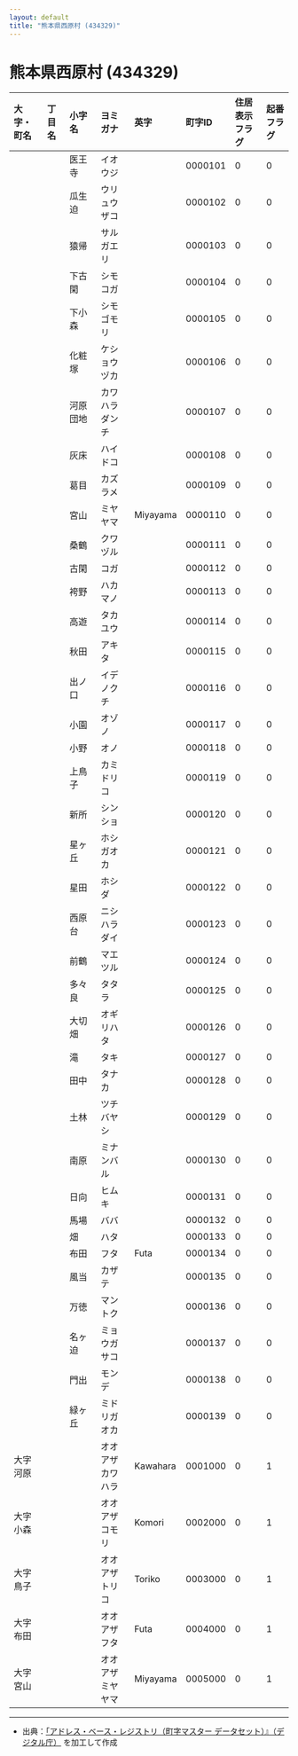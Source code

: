 ```yaml
---
layout: default
title: "熊本県西原村 (434329)"
---
```


# 熊本県西原村 (434329)

| 大字・町名 | 丁目名 | 小字名 | ヨミガナ | 英字 | 町字ID | 住居表示フラグ | 起番フラグ |
|:---|:---|:---|:---|:---|:---|:---|:---|
|  |  | 医王寺 | イオウジ |  | 0000101 | 0 | 0 |
|  |  | 瓜生迫 | ウリュウザコ |  | 0000102 | 0 | 0 |
|  |  | 猿帰 | サルガエリ |  | 0000103 | 0 | 0 |
|  |  | 下古閑 | シモコガ |  | 0000104 | 0 | 0 |
|  |  | 下小森 | シモゴモリ |  | 0000105 | 0 | 0 |
|  |  | 化粧塚 | ケショウヅカ |  | 0000106 | 0 | 0 |
|  |  | 河原団地 | カワハラダンチ |  | 0000107 | 0 | 0 |
|  |  | 灰床 | ハイドコ |  | 0000108 | 0 | 0 |
|  |  | 葛目 | カズラメ |  | 0000109 | 0 | 0 |
|  |  | 宮山 | ミヤヤマ | Miyayama | 0000110 | 0 | 0 |
|  |  | 桑鶴 | クワヅル |  | 0000111 | 0 | 0 |
|  |  | 古閑 | コガ |  | 0000112 | 0 | 0 |
|  |  | 袴野 | ハカマノ |  | 0000113 | 0 | 0 |
|  |  | 高遊 | タカユウ |  | 0000114 | 0 | 0 |
|  |  | 秋田 | アキタ |  | 0000115 | 0 | 0 |
|  |  | 出ノ口 | イデノクチ |  | 0000116 | 0 | 0 |
|  |  | 小園 | オゾノ |  | 0000117 | 0 | 0 |
|  |  | 小野 | オノ |  | 0000118 | 0 | 0 |
|  |  | 上鳥子 | カミドリコ |  | 0000119 | 0 | 0 |
|  |  | 新所 | シンショ |  | 0000120 | 0 | 0 |
|  |  | 星ヶ丘 | ホシガオカ |  | 0000121 | 0 | 0 |
|  |  | 星田 | ホシダ |  | 0000122 | 0 | 0 |
|  |  | 西原台 | ニシハラダイ |  | 0000123 | 0 | 0 |
|  |  | 前鶴 | マエツル |  | 0000124 | 0 | 0 |
|  |  | 多々良 | タタラ |  | 0000125 | 0 | 0 |
|  |  | 大切畑 | オギリハタ |  | 0000126 | 0 | 0 |
|  |  | 滝 | タキ |  | 0000127 | 0 | 0 |
|  |  | 田中 | タナカ |  | 0000128 | 0 | 0 |
|  |  | 土林 | ツチバヤシ |  | 0000129 | 0 | 0 |
|  |  | 南原 | ミナンバル |  | 0000130 | 0 | 0 |
|  |  | 日向 | ヒムキ |  | 0000131 | 0 | 0 |
|  |  | 馬場 | ババ |  | 0000132 | 0 | 0 |
|  |  | 畑 | ハタ |  | 0000133 | 0 | 0 |
|  |  | 布田 | フタ | Futa | 0000134 | 0 | 0 |
|  |  | 風当 | カザテ |  | 0000135 | 0 | 0 |
|  |  | 万徳 | マントク |  | 0000136 | 0 | 0 |
|  |  | 名ヶ迫 | ミョウガサコ |  | 0000137 | 0 | 0 |
|  |  | 門出 | モンデ |  | 0000138 | 0 | 0 |
|  |  | 緑ヶ丘 | ミドリガオカ |  | 0000139 | 0 | 0 |
| 大字河原 |  |  | オオアザカワハラ | Kawahara | 0001000 | 0 | 1 |
| 大字小森 |  |  | オオアザコモリ | Komori | 0002000 | 0 | 1 |
| 大字鳥子 |  |  | オオアザトリコ | Toriko | 0003000 | 0 | 1 |
| 大字布田 |  |  | オオアザフタ | Futa | 0004000 | 0 | 1 |
| 大字宮山 |  |  | オオアザミヤヤマ | Miyayama | 0005000 | 0 | 1 |

---

- 出典：[「アドレス・ベース・レジストリ（町字マスター データセット）』（デジタル庁）](https://www.digital.go.jp/policies/base_registry_address/) を加工して作成